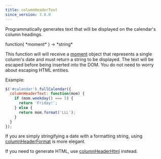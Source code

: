 ```yaml
---
title: columnHeaderText
since_version: 3.8.0
---
```


Programmatically generates text that will be displayed on the calendar's column headings.

<div class='spec' markdown='1'>
function( *moment* ) -> *string*
</div>

This function will will receive a [moment](moment) object that represents a single column's date and must return a string to be displayed. The text will be escaped before being inserted into the DOM. You do not need to worry about escaping HTML entities.

Example:

```js
$('#calendar').fullCalendar({
  columnHeaderText: function(mom) {
    if (mom.weekday() === 5) {
      return 'Friday!';
    } else {
      return mom.format('LLL');
    }
  }
});
```

If you are simply stringifying a date with a formatting string, using [columnHeaderFormat](columnHeaderFormat) is more elegant.

If you need to generate HTML, use [columnHeaderHtml](columnHeaderHtml) instead.
